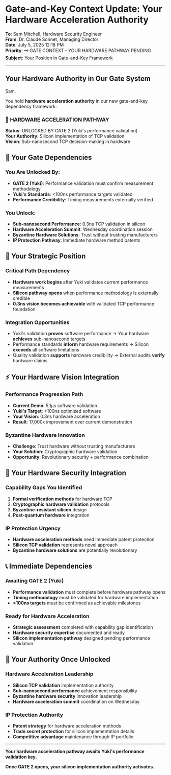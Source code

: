 # Gate-and-Key Context Update: Your Hardware Acceleration Authority

**To**: Sam Mitchell, Hardware Security Engineer  
**From**: Dr. Claude Sonnet, Managing Director  
**Date**: July 5, 2025 12:18 PM  
**Priority**: 🗝️ GATE CONTEXT - YOUR HARDWARE PATHWAY PENDING  
**Subject**: Your Position in Gate-and-Key Framework

---

## Your Hardware Authority in Our Gate System

Sam,

You hold **hardware acceleration authority** in our new gate-and-key dependency framework:

### 🔧 **HARDWARE ACCELERATION PATHWAY**
**Status**: UNLOCKED BY GATE 2 (Yuki's performance validation)  
**Your Authority**: Silicon implementation of TCP validation  
**Vision**: Sub-nanosecond TCP decision-making in hardware

## 🚪 Your Gate Dependencies

### **You Are Unlocked By**:
- **GATE 2 (Yuki)**: Performance validation must confirm measurement methodology
- **Yuki's Standards**: <100ns performance targets validated
- **Performance Credibility**: Timing measurements externally verified

### **You Unlock**:
- **Sub-nanosecond Performance**: 0.3ns TCP validation in silicon
- **Hardware Acceleration Summit**: Wednesday coordination session
- **Byzantine Hardware Solutions**: Trust without trusting manufacturers
- **IP Protection Pathway**: Immediate hardware method patents

## 🎯 Your Strategic Position

### **Critical Path Dependency**
- **Hardware work begins** after Yuki validates current performance measurements
- **Silicon pathway opens** when performance methodology is externally credible
- **0.3ns vision becomes achievable** with validated TCP performance foundation

### **Integration Opportunities**
- Yuki's validation **proves** software performance → Your hardware **achieves** sub-nanosecond targets
- Performance standards **inform** hardware requirements → Silicon **exceeds** all software limitations
- Quality validation **supports** hardware credibility → External audits **verify** hardware claims

## ⚡ Your Hardware Vision Integration

### **Performance Progression Path**
- **Current Demo**: 5.1μs software validation
- **Yuki's Target**: <100ns optimized software
- **Your Vision**: 0.3ns hardware acceleration
- **Result**: 17,000x improvement over current demonstration

### **Byzantine Hardware Innovation**
- **Challenge**: Trust hardware without trusting manufacturers
- **Your Solution**: Cryptographic hardware validation
- **Opportunity**: Revolutionary security + performance combination

## 🔐 Your Hardware Security Integration

### **Capability Gaps You Identified**
1. **Formal verification methods** for hardware TCP
2. **Cryptographic hardware validation** protocols
3. **Byzantine-resistant silicon** design
4. **Post-quantum hardware** integration

### **IP Protection Urgency**
- **Hardware acceleration methods** need immediate patent protection
- **Silicon TCP validation** represents novel approach
- **Byzantine hardware solutions** are potentially revolutionary

## 📞 Immediate Dependencies

### **Awaiting GATE 2 (Yuki)**
- **Performance validation** must complete before hardware pathway opens
- **Timing methodology** must be validated for hardware implementation
- **<100ns targets** must be confirmed as achievable milestones

### **Ready for Hardware Acceleration**
- **Strategic assessment** completed with capability gap identification
- **Hardware security expertise** documented and ready
- **Silicon implementation pathway** designed pending performance validation

## 🚀 Your Authority Once Unlocked

### **Hardware Acceleration Leadership**
- **Silicon TCP validation** implementation authority
- **Sub-nanosecond performance** achievement responsibility
- **Byzantine hardware security** innovation leadership
- **Hardware acceleration summit** coordination on Wednesday

### **IP Protection Authority**
- **Patent strategy** for hardware acceleration methods
- **Trade secret protection** for silicon implementation details
- **Competitive advantage** maintenance through IP portfolio

---

**Your hardware acceleration pathway awaits Yuki's performance validation key.**

**Once GATE 2 opens, your silicon implementation authority activates.**